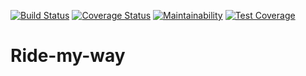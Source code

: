 [![Build Status](https://travis-ci.org/arijoane/ride-my-way.svg?branch=master)](https://travis-ci.org/arijoane/ride-my-way) [![Coverage Status](https://coveralls.io/repos/github/arijoane/ride-my-way/badge.svg?branch=master)](https://coveralls.io/github/arijoane/ride-my-way?branch=master) [![Maintainability](https://api.codeclimate.com/v1/badges/65b75240d1b803cd3b01/maintainability)](https://codeclimate.com/github/arijoane/ride-my-way/maintainability) 
[![Test Coverage](https://api.codeclimate.com/v1/badges/65b75240d1b803cd3b01/test_coverage)](https://codeclimate.com/github/arijoane/ride-my-way/test_coverage)
# Ride-my-way
